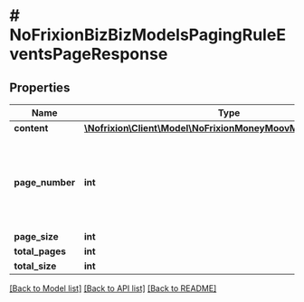 # # NoFrixionBizBizModelsPagingRuleEventsPageResponse

## Properties

Name | Type | Description | Notes
------------ | ------------- | ------------- | -------------
**content** | [**\Nofrixion\Client\Model\NoFrixionMoneyMoovModelsRuleEvent[]**](NoFrixionMoneyMoovModelsRuleEvent.md) |  | [optional]
**page_number** | **int** | Current page number. Its 1 based. i.e firstpage is 1, secondpage is 2 | [optional]
**page_size** | **int** | Page size | [optional]
**total_pages** | **int** | Total pages | [optional]
**total_size** | **int** | Total count | [optional]

[[Back to Model list]](../../README.md#models) [[Back to API list]](../../README.md#endpoints) [[Back to README]](../../README.md)
